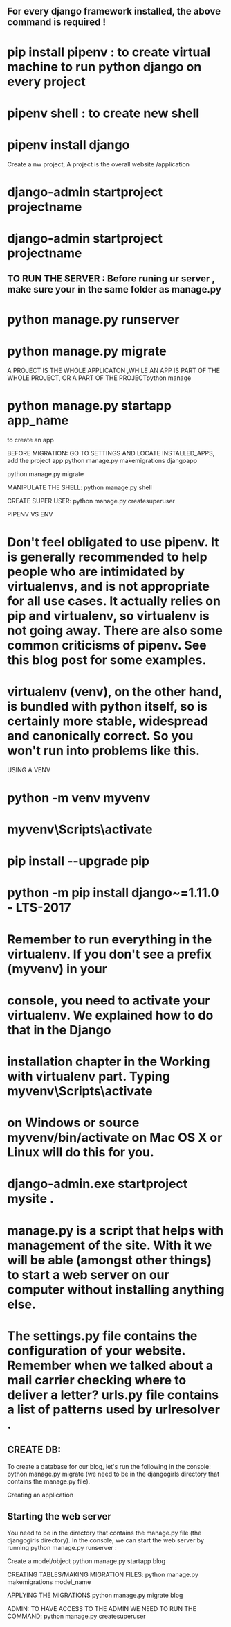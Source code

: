 ## For every django framework installed, the above command is required !

# pip install pipenv : to create virtual machine to run python django on every project

# pipenv shell : to create new shell

# pipenv install django

Create a nw project, A project is the overall website /application

# django-admin startproject projectname

# django-admin startproject projectname

## TO RUN THE SERVER : Before runing ur server , make sure your in the same folder as manage.py

# python manage.py runserver

# python manage.py migrate

A PROJECT IS THE WHOLE APPLICATON ,WHILE AN APP IS PART OF THE WHOLE PROJECT, OR A PART OF THE PROJECTpython manage

# python manage.py startapp app_name

to create an app

BEFORE MIGRATION: GO TO SETTINGS AND LOCATE INSTALLED_APPS, add the project app
python manage.py makemigrations djangoapp

python manage.py migrate

MANIPULATE THE SHELL:
python manage.py shell

CREATE SUPER USER:
python manage.py createsuperuser

PIPENV VS ENV

# Don't feel obligated to use pipenv. It is generally recommended to help people who are intimidated by virtualenvs, and is not appropriate for all use cases. It actually relies on pip and virtualenv, so virtualenv is not going away. There are also some common criticisms of pipenv. See this blog post for some examples.

# virtualenv (venv), on the other hand, is bundled with python itself, so is certainly more stable, widespread and canonically correct. So you won't run into problems like this.

USING A VENV

# python -m venv myvenv

# myvenv\Scripts\activate

# pip install --upgrade pip

# python -m pip install django~=1.11.0 - LTS-2017

# Remember to run everything in the virtualenv. If you don't see a prefix (myvenv) in your

# console, you need to activate your virtualenv. We explained how to do that in the Django

# installation chapter in the Working with virtualenv part. Typing myvenv\Scripts\activate

# on Windows or source myvenv/bin/activate on Mac OS X or Linux will do this for you.

# django-admin.exe startproject mysite .

# manage.py is a script that helps with management of the site. With it we will be able (amongst other things) to start a web server on our computer without installing anything else.

# The settings.py file contains the configuration of your website. Remember when we talked about a mail carrier checking where to deliver a letter? urls.py file contains a list of patterns used by urlresolver .

## CREATE DB:

To create a database for our blog, let's run the following in the console: python manage.py
migrate (we need to be in the djangogirls directory that contains the manage.py file).

Creating an application

## Starting the web server

You need to be in the directory that contains the manage.py file (the djangogirls directory). In
the console, we can start the web server by running python manage.py runserver :

Create a model/object
python manage.py startapp blog

CREATING TABLES/MAKING MIGRATION FILES:
python manage.py makemigrations model_name

APPLYING THE MIGRATIONS
python manage.py migrate blog

ADMIN:
TO HAVE ACCESS TO THE ADMIN WE NEED TO RUN THE COMMAND:
python manage.py createsuperuser
